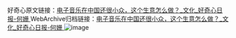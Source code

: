 好奇心原文链接：[电子音乐在中国还很小众，这个生意怎么做？_文化_好奇心日报-何姗 ](https://www.qdaily.com/articles/9659.html)
WebArchive归档链接：[电子音乐在中国还很小众，这个生意怎么做？_文化_好奇心日报-何姗 ](http://web.archive.org/web/20180312091559/http://www.qdaily.com:80/articles/9659.html)
![image](http://ww3.sinaimg.cn/large/007d5XDply1g3vg50z74lj30u04jsnpd)